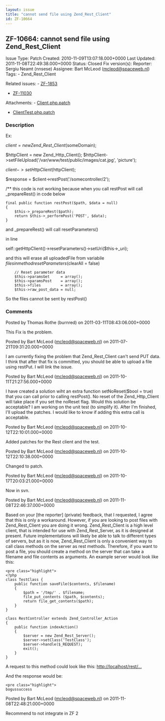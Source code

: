 ```yaml
---
layout: issue
title: "cannot send file using Zend_Rest_Client"
id: ZF-10664
---
```


ZF-10664: cannot send file using Zend\_Rest\_Client 
----------------------------------------------------

 Issue Type: Patch Created: 2010-11-09T13:07:18.000+0000 Last Updated: 2011-11-08T22:49:38.000+0000 Status: Closed Fix version(s): 
 Reporter:  Sergiu Neamt (nnsese)  Assignee:  Bart McLeod (mcleod@spaceweb.nl)  Tags: - Zend\_Rest\_Client
 
 Related issues: - [ZF-1853](/issues/browse/ZF-1853)
- [ZF-11030](/issues/browse/ZF-11030)
 
 Attachments: - [Client.php.patch](/issues/secure/attachment/14686/Client.php.patch)
- [ClientTest.php.patch](/issues/secure/attachment/14687/ClientTest.php.patch)
 
### Description

Ex:

$client = new Zend\_Rest\_Client($someDomain);

$httpClient = new Zend\_Http\_Client(); $httpClient->setFileUpload('/var/www/test/public/images/cat.jpg', 'picture');

$client->setHttpClient($httpClient);

$response = $client->restPost('/somecontroller/2');

/\*\* this code is not working because when you call restPost will call \_prepareRest() in code below

 
    final public function restPost($path, $data = null)
    {
        $this->_prepareRest($path);
        return $this->_performPost('POST', $data);
    }


and \_prepareRest() will call resetParameters()

in line

self::getHttpClient()->resetParameters()->setUri($this->\_uri);

and this will erase all uploadedFile from variabile $files in method resetParameters($clearAll = false)

 
        // Reset parameter data
        $this->paramsGet     = array();
        $this->paramsPost    = array();
        $this->files         = array();
        $this->raw_post_data = null;


So the files cannot be sent by restPost()

 

 

### Comments

Posted by Thomas Rothe (burnred) on 2011-03-11T08:43:06.000+0000

This Fix is the problem.

 

 

Posted by Bart McLeod (mcleod@spaceweb.nl) on 2011-07-21T09:31:20.000+0000

I am currently fixing the problem that Zend\_Rest\_Client can't send PUT data. I think that after that fix is committed, you should be able to upload a file using restPut. I will link the issue.

 

 

Posted by Bart McLeod (mcleod@spaceweb.nl) on 2011-10-11T21:27:56.000+0000

I have created a solution wiht an extra function setNoReset($bool = true) that you can call prior to calling restPost(). No reset of the Zend\_Http\_Client will take place if you set the noReset flag. Would this solution be acceptable? I am working on the unit test (to simplify it). After I'm finished, I'll upload the patches. I would like to know if adding this extra call is acceptable.

 

 

Posted by Bart McLeod (mcleod@spaceweb.nl) on 2011-10-12T22:10:01.000+0000

Added patches for the Rest client and the test.

 

 

Posted by Bart McLeod (mcleod@spaceweb.nl) on 2011-10-12T22:10:38.000+0000

Changed to patch.

 

 

Posted by Bart McLeod (mcleod@spaceweb.nl) on 2011-10-17T20:03:21.000+0000

Now in svn.

 

 

Posted by Bart McLeod (mcleod@spaceweb.nl) on 2011-11-08T22:46:37.000+0000

Based on your [the reporter] (private) feedback, that I requested, I agree that this is only a workaround. However, if you are looking to post files with Zend\_Rest\_Client you are doing it wrong. Zend\_Rest\_Client is a high level client, that is intended for use with Zend\_Rest\_Server, as it is designed at present. Future implementations will likely be able to talk to different types of servers, but as it is now, Zend\_Rest\_Client is only a convenient way to call class methods on the server as rest methods. Therefore, if you want to post a file, you should create a method on the server that can take a filename and file contents as arguments. An example server would look like this:

 
    <pre class="highlight">
    <?php
    class TestClass {
        public function saveFile($contents, $filename)
        {
            $path = '/tmp/' . $filename;
            file_put_contents ($path, $contents);
            return file_get_contents($path);
        }
    }
    
    class RestController extends Zend_Controller_Action
    {
        public function indexAction()
        {
            $server = new Zend_Rest_Server();
            $server->setClass('TestClass');
            $server->handle($_REQUEST);
            exit();
        }
    }


A request to this method could look like this: [http://localhost/rest/…](http://localhost/rest/?method=saveFile&contents=bogus&filename=harry_potter)

And the response would be:

 
    <pre class="highlight">
    bogussuccess

 

 

Posted by Bart McLeod (mcleod@spaceweb.nl) on 2011-11-08T22:48:21.000+0000

Recommend to not integrate in ZF 2

 

 